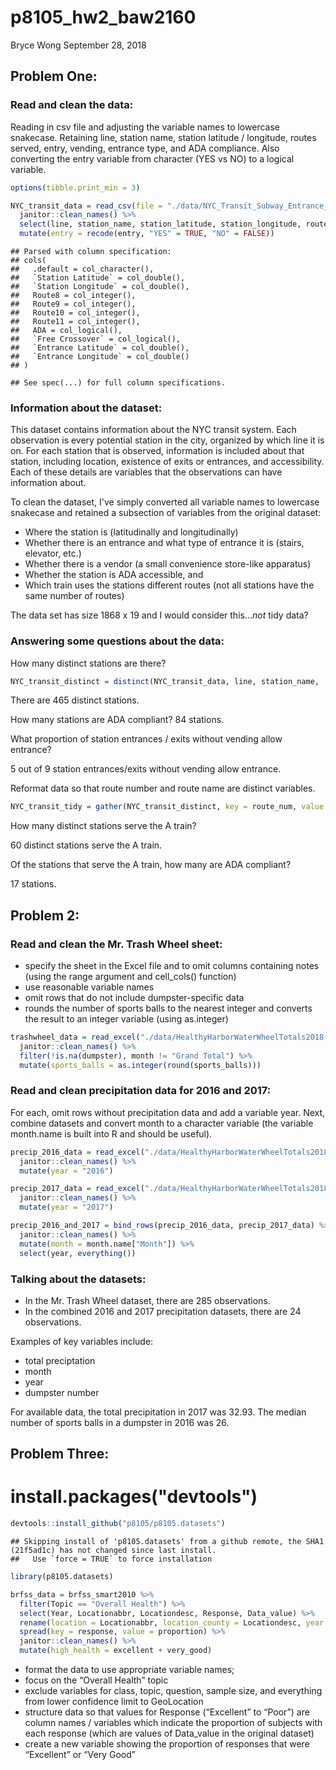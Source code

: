 p8105\_hw2\_baw2160
================
Bryce Wong
September 28, 2018

Problem One:
------------

### Read and clean the data:

Reading in csv file and adjusting the variable names to lowercase snakecase. Retaining line, station name, station latitude / longitude, routes served, entry, vending, entrance type, and ADA compliance. Also converting the entry variable from character (YES vs NO) to a logical variable.

``` r
options(tibble.print_min = 3)

NYC_transit_data = read_csv(file = "./data/NYC_Transit_Subway_Entrance_And_Exit_Data.csv") %>% 
  janitor::clean_names() %>% 
  select(line, station_name, station_latitude, station_longitude, route1:route11, entry, vending, entrance_type, ada) %>% 
  mutate(entry = recode(entry, "YES" = TRUE, "NO" = FALSE))
```

    ## Parsed with column specification:
    ## cols(
    ##   .default = col_character(),
    ##   `Station Latitude` = col_double(),
    ##   `Station Longitude` = col_double(),
    ##   Route8 = col_integer(),
    ##   Route9 = col_integer(),
    ##   Route10 = col_integer(),
    ##   Route11 = col_integer(),
    ##   ADA = col_logical(),
    ##   `Free Crossover` = col_logical(),
    ##   `Entrance Latitude` = col_double(),
    ##   `Entrance Longitude` = col_double()
    ## )

    ## See spec(...) for full column specifications.

### Information about the dataset:

This dataset contains information about the NYC transit system. Each observation is every potential station in the city, organized by which line it is on. For each station that is observed, information is included about that station, including location, existence of exits or entrances, and accessibility. Each of these details are variables that the observations can have information about.

To clean the dataset, I've simply converted all variable names to lowercase snakecase and retained a subsection of variables from the original dataset:

-   Where the station is (latitudinally and longitudinally)
-   Whether there is an entrance and what type of entrance it is (stairs, elevator, etc.)
-   Whether there is a vendor (a small convenience store-like apparatus)
-   Whether the station is ADA accessible, and
-   Which train uses the stations different routes (not all stations have the same number of routes)

The data set has size 1868 x 19 and I would consider this...*not* tidy data?

### Answering some questions about the data:

How many distinct stations are there?

``` r
NYC_transit_distinct = distinct(NYC_transit_data, line, station_name, .keep_all = TRUE)
```

There are 465 distinct stations.

How many stations are ADA compliant? 84 stations.

What proportion of station entrances / exits without vending allow entrance?

5 out of 9 station entrances/exits without vending allow entrance.

Reformat data so that route number and route name are distinct variables.

``` r
NYC_transit_tidy = gather(NYC_transit_distinct, key = route_num, value = route_name, route1:route11)
```

How many distinct stations serve the A train?

60 distinct stations serve the A train.

Of the stations that serve the A train, how many are ADA compliant?

17 stations.

Problem 2:
----------

### Read and clean the Mr. Trash Wheel sheet:

-   specify the sheet in the Excel file and to omit columns containing notes (using the range argument and cell\_cols() function)
-   use reasonable variable names
-   omit rows that do not include dumpster-specific data
-   rounds the number of sports balls to the nearest integer and converts the result to an integer variable (using as.integer)

``` r
trashwheel_data = read_excel("./data/HealthyHarborWaterWheelTotals2018-7-28.xlsx", sheet = "Mr. Trash Wheel", range = cell_cols("A:N")) %>%
  janitor::clean_names() %>%
  filter(!is.na(dumpster), month != "Grand Total") %>%
  mutate(sports_balls = as.integer(round(sports_balls)))
```

### Read and clean precipitation data for 2016 and 2017:

For each, omit rows without precipitation data and add a variable year. Next, combine datasets and convert month to a character variable (the variable month.name is built into R and should be useful).

``` r
precip_2016_data = read_excel("./data/HealthyHarborWaterWheelTotals2018-7-28.xlsx", sheet = "2016 Precipitation", range = "A2:B14") %>%
  janitor::clean_names() %>%
  mutate(year = "2016")
```

``` r
precip_2017_data = read_excel("./data/HealthyHarborWaterWheelTotals2018-7-28.xlsx", sheet = "2017 Precipitation", range = "A2:B14") %>%
  janitor::clean_names() %>%
  mutate(year = "2017")
```

``` r
precip_2016_and_2017 = bind_rows(precip_2016_data, precip_2017_data) %>%
  janitor::clean_names() %>%
  mutate(month = month.name["Month"]) %>% 
  select(year, everything()) 
```

### Talking about the datasets:

-   In the Mr. Trash Wheel dataset, there are 285 observations.
-   In the combined 2016 and 2017 precipitation datasets, there are 24 observations.

Examples of key variables include:

-   total preciptation
-   month
-   year
-   dumpster number

For available data, the total precipitation in 2017 was 32.93. The median number of sports balls in a dumpster in 2016 was 26.

Problem Three:
--------------

install.packages("devtools")
============================

``` r
devtools::install_github("p8105/p8105.datasets")
```

    ## Skipping install of 'p8105.datasets' from a github remote, the SHA1 (21f5ad1c) has not changed since last install.
    ##   Use `force = TRUE` to force installation

``` r
library(p8105.datasets)
```

``` r
brfss_data = brfss_smart2010 %>% 
  filter(Topic == "Overall Health") %>% 
  select(Year, Locationabbr, Locationdesc, Response, Data_value) %>% 
  rename(location = Locationabbr, location_county = Locationdesc, year = Year, response = Response, proportion = Data_value) %>% 
  spread(key = response, value = proportion) %>% 
  janitor::clean_names() %>% 
  mutate(high_health = excellent + very_good)
```

-   format the data to use appropriate variable names;
-   focus on the “Overall Health” topic
-   exclude variables for class, topic, question, sample size, and everything from lower confidence limit to GeoLocation
-   structure data so that values for Response (“Excellent” to “Poor”) are column names / variables which indicate the proportion of subjects with each response (which are values of Data\_value in the original dataset)
-   create a new variable showing the proportion of responses that were “Excellent” or “Very Good”
